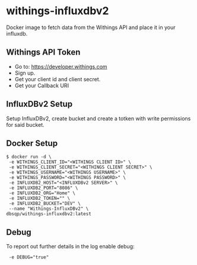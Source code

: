 # withings-influxdbv2
Docker image to fetch data from the Withings API and place it in your influxdb.

## Withings API Token
- Go to: https://developer.withings.com
- Sign up.
- Get your client id and client secret.
- Get your Callback URI

## InfluxDBv2 Setup

Setup InfluxDBv2, create bucket and create a totken with write permissions for said bucket.

## Docker Setup
```
$ docker run -d \
 -e WITHINGS_CLIENT_ID="<WITHINGS CLIENT ID>" \
 -e WITHINGS_CLIENT_SECRET="<WITHINGS CLIENT SECRET>" \
 -e WITHINGS_USERNAME="<WITHINGS USERNAME>" \
 -e WITHINGS_PASSWORD="<WITHINGS PASSWORD>" \
 -e INFLUXDB2_HOST="<INFLUXDBv2 SERVER>" \
 -e INFLUXDB2_PORT="8086" \
 -e INFLUXDB2_ORG="Home" \
 -e INFLUXDB2_TOKEN="" \
 -e INFLUXDB2_BUCKET="DEV" \
 --name "Withings-InfluxDBv2" \
dbsqp/withings-influxdbv2:latest
```

## Debug
To report out further details in the log enable debug:
```
 -e DEBUG="true"
```
